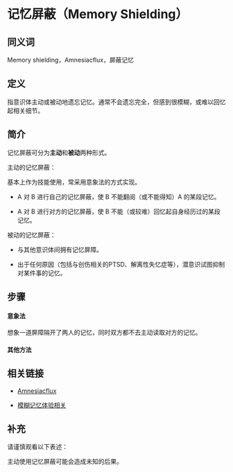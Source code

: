 # 记忆屏蔽（Memory Shielding）

## 同义词

Memory shielding，Amnesiacflux，屏蔽记忆

## 定义

指意识体主动或被动地遗忘记忆。通常不会遗忘完全，但感到很模糊，或难以回忆起相关细节。

## 简介

记忆屏蔽可分为**主动**和**被动**两种形式。

主动的记忆屏蔽：

基本上作为技能使用，常采用意象法的方式实现。

- A 对 B 进行自己的记忆屏蔽，使 B 不能翻阅（或不能得知）A 的某段记忆。

- A 对 B 进行对方的记忆屏蔽，使 B 不能（或较难）回忆起自身经历过的某段记忆。

被动的记忆屏蔽：

- 与其他意识体间拥有记忆屏障。

- 出于任何原因（包括与创伤相关的PTSD、解离性失忆症等），潜意识试图抑制对某件事的记忆。

## 步骤

#### 意象法

想象一道屏障隔开了两人的记忆，同时双方都不去主动读取对方的记忆。

#### 其他方法

## 相关链接

- [Amnesiacflux](https://pluralpedia.org/w/Amnesiacflux)

- [模糊记忆体验相关](https://pluralpedia.org/w/Fuzzy_Memories)

## 补充

请谨慎观看以下表述：

主动使用记忆屏蔽可能会造成未知的后果。
